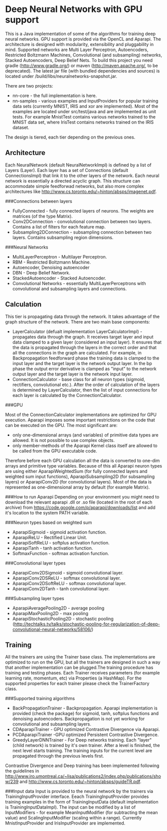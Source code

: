 Deep Neural Networks with GPU support
=====================================

This is a Java implementation of some of the algorithms for training deep neural networks. GPU support is provided via the OpenCL and Aparapi.
The architecture is designed with modularity, extensibility and pluggability in mind.
Supported networks are Multi Layer Perceptron, Autoencoders, Restricted Boltzmann Machines, Convolutional (and subsampling) networks, Stacked Autoencoders, Deep Belief Nets.
To build this project you need gradle (http://www.gradle.org/) or maven (http://maven.apache.org/, to be deprecated). 
The latest jar file (with bundled dependencies and sources) is located under /build/libs/neuralnetworks-snapshot.jar.

There are two projects:
- nn-core - the full implementation is here.
- nn-samples - various examples and InputProviders for popular training data sets (currently MNIST, IRIS and xor are implemented). Most of the examples are located under src/test/java and are implemented as unit tests. For example MnistTest contains various networks trained to the MNIST data set, where IrisTest contains networks trained on the IRIS dataset. 

The design is tiered, each tier depending on the previous ones.

Architecture
------------
Each NeuralNetwork (default NeuralNetworkImpl) is defined by a list of Layers (Layer). Each layer has a set of Connections (default ConnectionsImpl) that link it to the other layers of the network. Each neural network is essentially a directed acyclic graph. This structure can accommodate simple feedforwad networks, but also more complex architectures like http://www.cs.toronto.edu/~hinton/absps/imagenet.pdf.

###Connections between layers
- FullyConnected - fully connected layers of neurons. The weights are matrices (of the type Matrix).
- Conv2DConnection - convolutional connection between two layers. Contains a list of filters for each feature map.
- Subsampling2DConnection - subsampling connection between two layers. Contains subsampling region dimensions.

###Neural Networks
- MultiLayerPerceptron - Multilayer Perceptron.
- RBM - Restricted Boltzmann Machine.
- Autoencoder, Denoising autoencoder
- DBN - Deep Belief Network.
- StackedAutoencoder - Stacked Autoencoder.
- Convolutional Networks - essentially MultiLayerPerceptrons with convolutional and subsampling layers and connections.

Calculation
-----------

This tier is propagating data through the network. It takes advantage of the graph structure of the network. There are two main base components:
- LayerCalculator (defualt implementation LayerCalculatorImpl) - propagates data through the graph. It receives target layer and input data clamped to a given layer (considered an input layer). It ensures that the data is propagated through the layers in the correct order and that all the connections in the graph are calculated. For example, in Backpropagation feedforward phase the training data is clamped to the input layer and the target layer is the network output layer. In the bp phase the output error derivative is clamped as "input" to the network output layer and the target layer is the network input layer.
- ConnectionCalculator - base class for all neuron types (sigmoid, rectifiers, convolutional etc.). After the order of calculation of the layers is determined by LayerCalculator, then the list of input connections for each layer is calculated by the ConnectionCalculator.

###GPU

Most of the ConnectionCalculator implementations are optimized for GPU execution. Aparapi imposes some important restrictions on the code that can be executed on the GPU. The most significant are:
- only one-dimensional arrays (and variables) of primitive data types are allowed. It is not possible to use complex objects.
- only member-methods of the Aparapi Kernel class itself are allowed to be called from the GPU executable code. 

Therefore before each GPU calculation all the data is converted to one-dim arrays and primitive type variables. Because of this all Aparapi neuron types are using either AparapiWeightedSum (for fully connected layers and weighted sum input functions), AparapiSubsampling2D (for subsampling layers) or AparapiConv2D (for convolutional layers). 
Most of the data is represented as one-dimensional array by default (for example Matrix).

###How to run Aparapi
Depending on your environment you might need to download the relevant aparapi .dll or .so file (located in the root of each archive) from https://code.google.com/p/aparapi/downloads/list and add it's location to the system PATH variable.

###Neuron types based on weighted sum

- AparapiSigmoid - sigmoid activation function.
- AparapiReLU - Rectified Linear Unit.
- AparapiSoftReLU - softplus activation function.
- AparapiTanh - tanh activation function.
- SoftmaxFunction - softmax activation function.

###Convolutional layer types

- AparapiConv2DSigmoid - sigmoid convolutional layer.
- AparapiConv2DSReLU - softmax convolutional layer.
- AparapiConv2DSoftReLU - softmax convolutional layer.
- AparapiConv2DTanh - tanh convolutional layer.

###Subsampling layer types

- AparapiAveragePooling2D - average pooling
- AparapiMaxPooling2D - max pooling
- AparapiStochasticPooling2D - stochastic pooling (http://techtalks.tv/talks/stochastic-pooling-for-regularization-of-deep-convolutional-neural-networks/58106/)

Training
--------

All the trainers are using the Trainer base class. The implementations are optimized to run on the GPU, but all the trainers are designed in such a way that another implementation can be plugged.The training procedure has training and testing phases. Each Trainer receives parameters (for example learning rate, momentum, etc) via Properties (a HashMap). For the supported properties for each trainer please check the TrainerFactory class.

###Supported training algorithms
- BackPropagationTrainer - Backpropagation. Aparapi implementation is provided (check the package) for sigmoid, tanh, softplus functions and denoising autoencoders. Backpropagation is not yet working for convolutional and subsampling layers.
- CDAparapiTrainer - GPU optimized Contrastive Divergence via Aparapi.
- PCDAparapiTrainer -GPU optimized Persistent Contrastive Divergence.
- GreedyLayerDNNTrainer - For Deep networks training. Each "layer" (child network) is trained by it's own trainer. After a level is finished, the next level starts training. The training inputs for the current level are propagated through the previous levels first.

Contrastive Divergence and Deep training has been implemented following the guidelines in 
http://www.iro.umontreal.ca/~lisa/publications2/index.php/publications/show/239 and http://www.cs.toronto.edu/~hinton/absps/guideTR.pdf.

###Input data
Input is provided to the neural network by the trainers via TrainingInputProvider interface. Eeach TrainingInputProvider provides training examples in the form of TrainingInputData (default implementation is TrainingInputDataImpl). The input can be modified by a list of InputModifiers - for example MeanInputModifier (for subtracting the mean value) and ScalingInputModifier (scaling within a range). Currently MnistInputProvider and IrisInputProvider are implemented.
